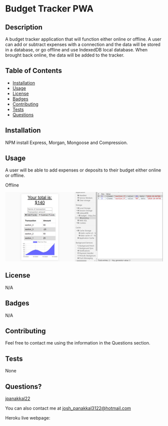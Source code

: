 # Budget Tracker PWA

## Description
A budget tracker application that will function either online or offline. A user can add or subtract expenses with a connection and the data will be stored in a database, or go offline and use IndexedDB local database. When brought back online, the data will be added to the tracker. 

## Table of Contents

* [Installation](#installation)
* [Usage](#usage)
* [License](#license)
* [Badges](#badges)
* [Contributing](#contributing)
* [Tests](#tests)
* [Questions](#questions)

## Installation
NPM install Express, Morgan, Mongoose and Compression.

## Usage
A user will be able to add expenses or deposits to their budget either online or offline. 

Offline 

![Offline](./public/assets/img/offline.PNG)

## License
N/A

## Badges
N/A

## Contributing 
Feel free to contact me using the information in the Questions section.

## Tests
None

## Questions?
[jpanakkal22](https://github.com/jpanakkal22)

You can also contact me at josh_panakkal3122@hotmail.com

Heroku live webpage: 
